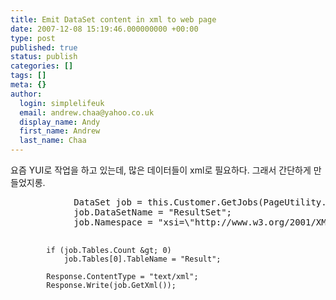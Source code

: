 ```yaml
---
title: Emit DataSet content in xml to web page
date: 2007-12-08 15:19:46.000000000 +00:00
type: post
published: true
status: publish
categories: []
tags: []
meta: {}
author:
  login: simplelifeuk
  email: andrew.chaa@yahoo.co.uk
  display_name: Andy
  first_name: Andrew
  last_name: Chaa
---
```

<p>요즘 YUI로 작업을 하고 있는데, 많은 데이터들이 xml로 필요하다. 그래서 간단하게 만들었지롱.</p>
<pre>
            DataSet job = this.Customer.GetJobs(PageUtility.ParseQueryStringInt("CustomerId"));
            job.DataSetName = "ResultSet";
            job.Namespace = "xsi=\"http://www.w3.org/2001/XMLSchema-instance\" xmlns=\"urn:yahoo:lcl\"";

            if (job.Tables.Count &gt; 0)
                job.Tables[0].TableName = "Result";

            Response.ContentType = "text/xml";
            Response.Write(job.GetXml());

</pre>
